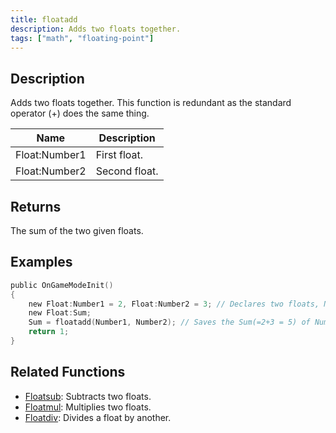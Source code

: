 ```yaml
---
title: floatadd
description: Adds two floats together.
tags: ["math", "floating-point"]
---
```


<LowercaseNote />

## Description

Adds two floats together. This function is redundant as the standard operator (+) does the same thing.

| Name          | Description   |
| ------------- | ------------- |
| Float:Number1 | First float.  |
| Float:Number2 | Second float. |

## Returns

The sum of the two given floats.

## Examples

```c
public OnGameModeInit()
{
    new Float:Number1 = 2, Float:Number2 = 3; // Declares two floats, Number1 (2) and Number2 (3)
    new Float:Sum;
    Sum = floatadd(Number1, Number2); // Saves the Sum(=2+3 = 5) of Number1 and Number2 in the float "Sum"
    return 1;
}
```

## Related Functions

- [Floatsub](Floatsub): Subtracts two floats.
- [Floatmul](Floatmul): Multiplies two floats.
- [Floatdiv](Floatdiv): Divides a float by another.
